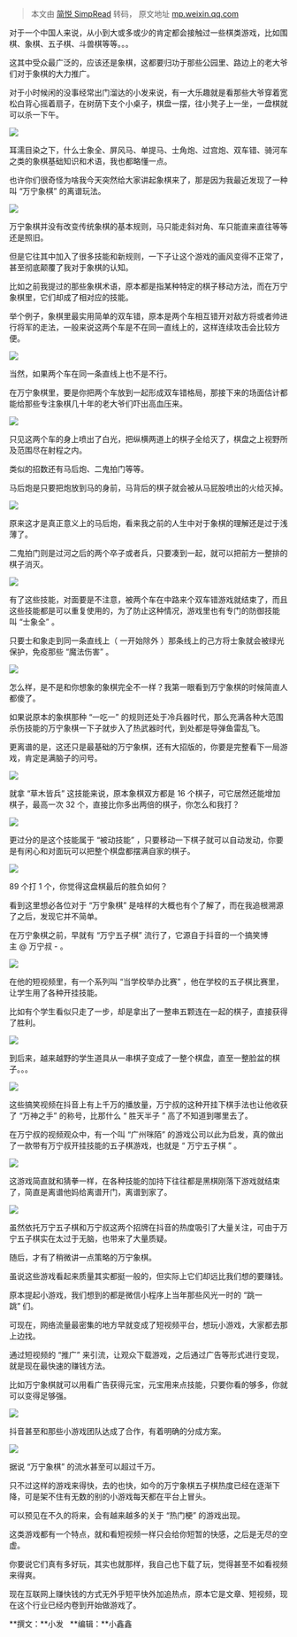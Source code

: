 > 本文由 [简悦 SimpRead](http://ksria.com/simpread/) 转码， 原文地址 [mp.weixin.qq.com](https://mp.weixin.qq.com/s?__biz=MzA5NDc1NzQ4MA==&mid=2653906509&idx=3&sn=3aed992f793b7d3fae261c93a59e4b8c&chksm=8b92714abce5f85c37a7b9584c4d0f787d3280d3da8e6dc3c066a0f9721e880b821f5906525d&mpshare=1&scene=1&srcid=12072IL0cMJSx3Camx6IdZzL&sharer_sharetime=1638848685965&sharer_shareid=7fece245937ac96f04f0fb8e1311fff1#rd)

对于一个中国人来说，从小到大或多或少的肯定都会接触过一些棋类游戏，比如围棋、象棋、五子棋、斗兽棋等等。。。  

这其中受众最广泛的，应该还是象棋，这都要归功于那些公园里、路边上的老大爷们对于象棋的大力推广。  

对于小时候闲的没事经常出门溜达的小发来说，有一大乐趣就是看那些大爷穿着宽松白背心摇着扇子，在树荫下支个小桌子，棋盘一摆，往小凳子上一坐，一盘棋就可以杀一下午。  

![](https://mmbiz.qpic.cn/mmbiz_jpg/yZPTcMGWibvv2wlx5hIxrCZSZ1poT2OLLl4SPem9UwdYnjcNn31TeozujoGibRub6gFh665uNwmpY3CQBf1bvU3Q/640?wx_fmt=jpeg)

耳濡目染之下，什么士象全、屏风马、单提马、士角炮、过宫炮、双车错、骑河车之类的象棋基础知识和术语，我也都略懂一点。  

也许你们很奇怪为啥我今天突然给大家讲起象棋来了，那是因为我最近发现了一种叫 “万宁象棋” 的离谱玩法。  

![](https://mmbiz.qpic.cn/mmbiz_jpg/yZPTcMGWibvufGIHMOIic3uXDnCMDswSlQg2hMajynrpvibtZdrkibzQWSq8bfJtELjs0IsrUYfia5giagPcUBCgLxJw/640?wx_fmt=jpeg)

万宁象棋并没有改变传统象棋的基本规则，马只能走斜对角、车只能直来直往等等还是照旧。

但是它往其中加入了很多技能和新规则，一下子让这个游戏的画风变得不正常了，甚至彻底颠覆了我对于象棋的认知。

比如之前我提过的那些象棋术语，原本都是指某种特定的棋子移动方法，而在万宁象棋里，它们却成了相对应的技能。

举个例子，象棋里最实用简单的双车错，原本是两个车相互错开对敌方将或者帅进行将军的走法，一般来说这两个车是不在同一直线上的，这样连续攻击会比较方便。

![](https://mmbiz.qpic.cn/mmbiz_jpg/yZPTcMGWibvufGIHMOIic3uXDnCMDswSlQGmrCdC8PeghgbiclIfJo5ibKnO1ibibasbVNdluJGksBFwibFI136PxDnfQ/640?wx_fmt=jpeg)

当然，如果两个车在同一条直线上也不是不行。  

在万宁象棋里，要是你把两个车放到一起形成双车错格局，那接下来的场面估计都能给那些专注象棋几十年的老大爷们吓出高血压来。  

![](https://mmbiz.qpic.cn/mmbiz_gif/yZPTcMGWibvufGIHMOIic3uXDnCMDswSlQicf7HdCaSAaytx4Wa9uHAxY2xgATy0e1iaiclGja6s0JZp79ywZ5FZ2qQ/640?wx_fmt=gif)

只见这两个车的身上喷出了白光，把纵横两道上的棋子全给灭了，棋盘之上视野所及范围尽在射程之内。

类似的招数还有马后炮、二鬼拍门等等。

马后炮是只要把炮放到马的身前，马背后的棋子就会被从马屁股喷出的火给灭掉。  

![](https://mmbiz.qpic.cn/mmbiz_gif/yZPTcMGWibvufGIHMOIic3uXDnCMDswSlQjJvE5l2I7dfwvmv4dVePaEyOr4TVpzQQ9uiaR3F2WlicLTiarG1aXa3zA/640?wx_fmt=gif)

原来这才是真正意义上的马后炮，看来我之前的人生中对于象棋的理解还是过于浅薄了。  

二鬼拍门则是过河之后的两个卒子或者兵，只要凑到一起，就可以把前方一整排的棋子消灭。  

![](https://mmbiz.qpic.cn/mmbiz_gif/yZPTcMGWibvufGIHMOIic3uXDnCMDswSlQoxgU06sGhFqjAZLiaJvmdukJh5lickabtXuEKaibuezNzTlz6yRibicQibqw/640?wx_fmt=gif)

有了这些技能，对面要是不注意，被两个车在中路来个双车错游戏就结束了，而且这些技能都是可以重复使用的，为了防止这种情况，游戏里也有专门的防御技能叫 “士象全” 。

只要士和象走到同一条直线上（ 一开始除外 ）那条线上的己方将士象就会被绿光保护，免疫那些 “魔法伤害” 。

![](https://mmbiz.qpic.cn/mmbiz_gif/yZPTcMGWibvufGIHMOIic3uXDnCMDswSlQ4Dl39zXDmONNVwxfLjJO2Reib5RODKwZCRnODHGRb94z9CCfqJSxQJw/640?wx_fmt=gif)

怎么样，是不是和你想象的象棋完全不一样？我第一眼看到万宁象棋的时候简直人都傻了。

如果说原本的象棋那种 “一吃一” 的规则还处于冷兵器时代，那么充满各种大范围杀伤技能的万宁象棋一下子就步入了热武器时代，到处都是导弹鱼雷乱飞。

更离谱的是，这还只是最基础的万宁象棋，还有大招版的，你要是完整看下一局游戏，肯定是满脑子的问号。  

![](https://mmbiz.qpic.cn/mmbiz_png/yZPTcMGWibvufGIHMOIic3uXDnCMDswSlQvZxPfxvHnrUTEWlPIupSHiaoA8x9icico34KmaG2J4tZ78DCiaBPeNphew/640?wx_fmt=png)

就拿 “草木皆兵” 这技能来说，原本象棋双方都是 16 个棋子，可它居然还能增加棋子，最高一次 32 个，直接比你多出两倍的棋子，你怎么和我打？  

![](https://mmbiz.qpic.cn/mmbiz_gif/yZPTcMGWibvufGIHMOIic3uXDnCMDswSlQMhNKM3J8AwYibAdzOiaibe2QA7EODp2Y4Yiaticz7yVn08JdOXWoWU6ib6UA/640?wx_fmt=gif)

更过分的是这个技能属于 “被动技能” ，只要移动一下棋子就可以自动发动，你要是有闲心和对面玩可以把整个棋盘都摆满自家的棋子。  

![](https://mmbiz.qpic.cn/mmbiz_gif/yZPTcMGWibvufGIHMOIic3uXDnCMDswSlQrqbyxpIlhukgK2Fu5m2o5ic96oOCRPgibQgGrpLtb2vt1ZrzdAFMUHvQ/640?wx_fmt=gif)

89 个打 1 个，你觉得这盘棋最后的胜负如何？  

看到这里想必各位对于 “万宁象棋” 是啥样的大概也有个了解了，而在我追根溯源了之后，发现它并不简单。  

在万宁象棋之前，早就有 “万宁五子棋” 流行了，它源自于抖音的一个搞笑博主 @ 万宁叔 - 。  

![](https://mmbiz.qpic.cn/mmbiz_png/yZPTcMGWibvufGIHMOIic3uXDnCMDswSlQmM9I0mEZ9KYw5gcyLdibkehWK35tC4Dw1ib4jzgiaX8Qmchtk6T69akaw/640?wx_fmt=png)

在他的短视频里，有一个系列叫 “当学校举办比赛” ，他在学校的五子棋比赛里，让学生用了各种开挂技能。  

比如有个学生看似只走了一步，却是拿出了一整串五颗连在一起的棋子，直接获得了胜利。

![](https://mmbiz.qpic.cn/mmbiz_gif/yZPTcMGWibvufGIHMOIic3uXDnCMDswSlQfKXqWJBnpczJT1RPsyKp0mH35vfwQJTRw6JCMLrcleflddC1X1lvBA/640?wx_fmt=gif)

到后来，越来越野的学生道具从一串棋子变成了一整个棋盘，直至一整脸盆的棋子。。。

![](https://mmbiz.qpic.cn/mmbiz_png/yZPTcMGWibvufGIHMOIic3uXDnCMDswSlQvoQqU4yF34FM9epicIXYYyVkuv2yTr8y6ojqTbk0TUcx84hC5jtJtuA/640?wx_fmt=png)

这些搞笑视频在抖音上有上千万的播放量，万宁叔的这种开挂下棋手法也让他收获了 “万神之手” 的称号，比那什么 “ 胜天半子 ” 高了不知道到哪里去了。  

在万宁叔的视频观众中，有一个叫 “广州咪陌” 的游戏公司以此为启发，真的做出了一款带有万宁叔开挂技能的五子棋游戏，也就是 “ 万宁五子棋 ” 。

![](https://mmbiz.qpic.cn/mmbiz_png/yZPTcMGWibvufGIHMOIic3uXDnCMDswSlQbaXvfrCDf6L6pTsVjNhUiavMAYOJZFfzTQFIuozia7PVGDfvSGEc1H7w/640?wx_fmt=png)

这游戏简直就和猜拳一样，在各种技能的加持下往往都是黑棋刚落下游戏就结束了，简直是离谱他妈给离谱开门，离谱到家了。  

![](https://mmbiz.qpic.cn/mmbiz_gif/yZPTcMGWibvufGIHMOIic3uXDnCMDswSlQhOYApRDuA8pRv0ic2yXSPRCLHH5f8ibiashn6oichf6uxTz4OY3eVOUibaw/640?wx_fmt=gif)

虽然依托万宁五子棋和万宁叔这两个招牌在抖音的热度吸引了大量关注，可由于万宁五子棋实在太过于无脑，也带来了大量质疑。  

随后，才有了稍微讲一点策略的万宁象棋。  

虽说这些游戏看起来质量其实都挺一般的，但实际上它们却远比我们想的要赚钱。  

原本提起小游戏，我们想到的都是微信小程序上当年那些风光一时的 “跳一跳” 们。

可现在，网络流量最密集的地方早就变成了短视频平台，想玩小游戏，大家都去那上边找。

通过短视频的 “推广” 来引流，让观众下载游戏，之后通过广告等形式进行变现，就是现在最快速的赚钱方法。

比如万宁象棋就可以用看广告获得元宝，元宝用来点技能，只要你看的够多，你就可以变得足够强。  

![](https://mmbiz.qpic.cn/mmbiz_png/yZPTcMGWibvufGIHMOIic3uXDnCMDswSlQ1mbMqszicu0cXPGMbMyqSJdNY64g9qSFEc1AFC2Qd74rVEPOHtB1rWA/640?wx_fmt=png)

抖音甚至和那些小游戏团队达成了合作，有着明确的分成方案。  

![](https://mmbiz.qpic.cn/mmbiz_png/yZPTcMGWibvufGIHMOIic3uXDnCMDswSlQx8PDNlJZ99hayJ5QLYrdA5tnwuhrYWf8pFgibCltQUOpoO9Njmzaricg/640?wx_fmt=png)

据说 “万宁象棋” 的流水甚至可以超过千万。  

只不过这样的游戏来得快，去的也快，如今的万宁象棋五子棋热度已经在逐渐下降，可是架不住有无数的别的小游戏每天都在平台上冒头。

可以预见在不久的将来，会有越来越多的关于 “热门梗” 的游戏出现。

这类游戏都有一个特点，就和看短视频一样只会给你短暂的快感，之后是无尽的空虚。

你要说它们真有多好玩，其实也就那样，我自己也下载了玩，觉得甚至不如看视频来得爽。

现在互联网上赚快钱的方式无外乎短平快外加追热点，原本它是文章、短视频，现在这个行业已经内卷到开始做游戏了。

**撰文：**小发   **编辑：**小鑫鑫